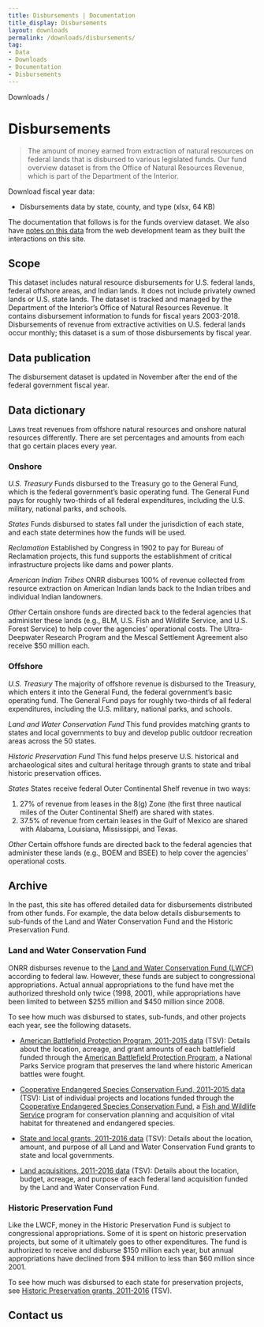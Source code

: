 ```yaml
---
title: Disbursements | Documentation
title_display: Disbursements
layout: downloads
permalink: /downloads/disbursements/
tag:
- Data
- Downloads
- Documentation
- Disbursements
---
```


<custom-link to="/downloads/" className="breadcrumb link-charlie">Downloads</custom-link> /
# Disbursements

> The amount of money earned from extraction of natural resources on federal lands that is disbursed to various legislated funds. Our fund overview dataset is from the Office of Natural Resources Revenue, which is part of the Department of the Interior.

Download fiscal year data:

<ul class="downloads-download_links list-unstyled">
  <li><download-link to="/downloads/disbursements_FY2003-2018_by_type.xlsx">Disbursements data by state, county, and type (xlsx, 64 KB)</download-link></li>
</ul>

The documentation that follows is for the funds overview dataset. We also have [notes on this data](https://github.com/onrr/doi-extractives-data/wiki/Data-Catalog#disbursements) from the web development team as they built the interactions on this site.

## Scope

This dataset includes natural resource disbursements for U.S. federal lands, federal offshore areas, and Indian lands. It does not include privately owned lands or U.S. state lands. The dataset is tracked and managed by the Department of the Interior’s Office of Natural Resources Revenue. It contains disbursement information to funds for fiscal years 2003-2018. Disbursements of revenue from extractive activities on U.S. federal lands occur monthly; this dataset is a sum of those disbursements by fiscal year.

## Data publication

The disbursement dataset is updated in November after the end of the federal government fiscal year.

## Data dictionary

Laws treat revenues from offshore natural resources and onshore natural resources differently. There are set percentages and amounts from each that go certain places every year.

### Onshore

_U.S. Treasury_ Funds disbursed to the Treasury go to the General Fund, which is the federal government’s basic operating fund. The General Fund pays for roughly two-thirds of all federal expenditures, including the U.S. military, national parks, and schools.

_States_ Funds disbursed to states fall under the jurisdiction of each state, and each state determines how the funds will be used.

_Reclamation_ Established by Congress in 1902 to pay for Bureau of Reclamation projects, this fund supports the establishment of critical infrastructure projects like dams and power plants.

_American Indian Tribes_ ONRR disburses 100% of revenue collected from resource extraction on American Indian lands back to the Indian tribes and individual Indian landowners.

_Other_ Certain onshore funds are directed back to the federal agencies that administer these lands (e.g., BLM, U.S. Fish and Wildlife Service, and U.S. Forest Service) to help cover the agencies’ operational costs. The Ultra-Deepwater Research Program and the Mescal Settlement Agreement also receive $50 million each.

### Offshore

_U.S. Treasury_ The majority of offshore revenue is disbursed to the Treasury, which enters it into the General Fund, the federal government’s basic operating fund. The General Fund pays for roughly two-thirds of all federal expenditures, including the U.S. military, national parks, and schools.

_Land and Water Conservation Fund_ This fund provides matching grants to states and local governments to buy and develop public outdoor recreation areas across the 50 states.

_Historic Preservation Fund_ This fund helps preserve U.S. historical and archaeological sites and cultural heritage through grants to state and tribal historic preservation offices.

_States_ States receive federal Outer Continental Shelf revenue in two ways:

1. 27% of revenue from leases in the 8(g) Zone (the first three nautical miles of the Outer Continental Shelf) are shared with states.
2. 37.5% of revenue from certain leases in the Gulf of Mexico are shared with Alabama, Louisiana, Mississippi, and Texas.

_Other_ Certain offshore funds are directed back to the federal agencies that administer these lands (e.g., BOEM and BSEE) to help cover the agencies’ operational costs.

## Archive

In the past, this site has offered detailed data for disbursements distributed from other funds. For example, the data below details disbursements to sub-funds of the Land and Water Conservation Fund and the Historic Preservation Fund.

### Land and Water Conservation Fund

<glossary-term>ONRR</glossary-term> disburses revenue to the [Land and Water Conservation Fund (LWCF)](https://www.nps.gov/subjects/lwcf/index.htm) according to federal law. However, these funds are subject to congressional appropriations. Actual annual appropriations to the fund have met the authorized threshold only twice (1998, 2001), while appropriations have been limited to between $255 million and $450 million since 2008.

To see how much was disbursed to states, sub-funds, and other projects each year, see the following datasets.

* [American Battlefield Protection Program, 2011-2015 data](/data/disbursements/lwcf/abpp.tsv) (TSV): Details about the location, acreage, and grant amounts of each battlefield funded through the [American Battlefield Protection Program](https://www.nps.gov/abpp/index.htm), a National Parks Service program that preserves the land where historic American battles were fought.

* [Cooperative Endangered Species Conservation Fund, 2011-2015 data](/data/disbursements/lwcf/cescf.tsv) (TSV): List of individual projects and locations funded through the [Cooperative Endangered Species Conservation Fund](https://www.fws.gov/endangered/grants/), a [Fish and Wildlife Service](https://www.fws.gov/) program for conservation planning and acquisition of vital habitat for threatened and endangered species.

* [State and local grants, 2011-2016 data](/data/disbursements/lwcf/grants.tsv) (TSV): Details about the location, amount, and purpose of all Land and Water Conservation Fund grants to state and local governments.

* [Land acquisitions, 2011-2016 data](/data/disbursements/lwcf/land-acquisition.tsv) (TSV): Details about the location, budget, acreage, and purpose of each federal land acquisition funded by the Land and Water Conservation Fund.

### Historic Preservation Fund

Like the LWCF, money in the Historic Preservation Fund is subject to congressional appropriations. Some of it is spent on historic preservation projects, but some of it ultimately goes to other expenditures. The fund is authorized to receive and disburse $150 million each year, but annual appropriations have declined from $94 million to less than $60 million since 2001.

To see how much was disbursed to each state for preservation projects, see [Historic Preservation grants, 2011-2016](/data/disbursements/historic-preservation.tsv) (TSV).

## Contact us

